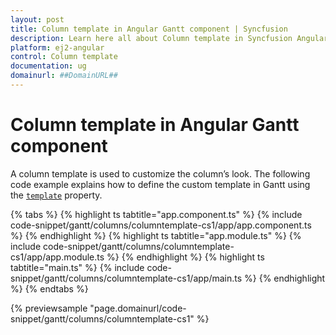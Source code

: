 ```yaml
---
layout: post
title: Column template in Angular Gantt component | Syncfusion
description: Learn here all about Column template in Syncfusion Angular Gantt component of Syncfusion Essential JS 2 and more.
platform: ej2-angular
control: Column template 
documentation: ug
domainurl: ##DomainURL##
---
```


# Column template in Angular Gantt component

A column template is used to customize the column’s look. The following code example explains how to define the custom template in Gantt using the [`template`](https://ej2.syncfusion.com/angular/documentation/api/gantt/column/#template) property.

{% tabs %}
{% highlight ts tabtitle="app.component.ts" %}
{% include code-snippet/gantt/columns/columntemplate-cs1/app/app.component.ts %}
{% endhighlight %}
{% highlight ts tabtitle="app.module.ts" %}
{% include code-snippet/gantt/columns/columntemplate-cs1/app/app.module.ts %}
{% endhighlight %}
{% highlight ts tabtitle="main.ts" %}
{% include code-snippet/gantt/columns/columntemplate-cs1/app/main.ts %}
{% endhighlight %}
{% endtabs %}
  
{% previewsample "page.domainurl/code-snippet/gantt/columns/columntemplate-cs1" %}